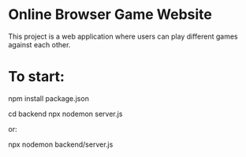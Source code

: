 # Online Browser Game Website

This project is a web application where users can play different games against each other.

# To start:

npm install package.json

cd backend
npx nodemon server.js

or:

npx nodemon backend/server.js